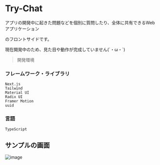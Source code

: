 # Try-Chat

アプリの開発中に起きた問題などを個別に質問したり、全体に共有できるWebアプリケーション

のフロントサイドです。

現在開発中のため、見た目や動作が完成していません(´・ω・`)

> 開発環境

### フレームワーク・ライブラリ
```
Next.js
Tailwind
Material UI
Radix UI
Framer Motion
uuid
```

### 言語
```
TypeScript
```

## サンプルの画面
![image](https://github.com/Bakutaku/Try-Chat-Web/assets/133964557/3cce07ae-5311-4c59-ac6a-f2bb875925eb)



